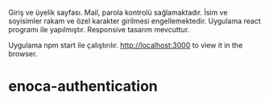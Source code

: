 Giriş ve üyelik sayfası.
Mail, parola kontrolü sağlamaktadır.
İsim ve soyisimler rakam ve özel karakter girilmesi engellemektedir.
Uygulama react programı ile yapılmıştır.
Responsive tasarım mevcuttur.



Uygulama npm start ile çalıştırılır.
[http://localhost:3000](http://localhost:3000) to view it in the browser.




# enoca-authentication
